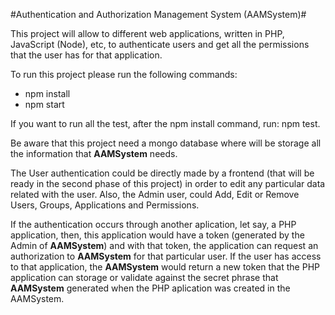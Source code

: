 #Authentication and Authorization Management System (AAMSystem)#

This project will allow to different web applications, written in PHP, JavaScript (Node), etc, to authenticate users and get all the permissions that the user has for that application.

To run this project please run the following commands: 
- npm install
- npm start
    
If you want to run all the test, after the npm install command, run: npm test.

Be aware that this project need a mongo database where will be storage all the information that **AAMSystem** needs.

The User authentication could be directly made by a frontend (that will be ready in the second phase of this project) in order to edit any particular data related with the user. Also, the Admin user, could Add, Edit or Remove Users, Groups, Applications and Permissions.

If the authentication occurs through another aplication, let say, a PHP application, then, this application would have a token (generated by the Admin of **AAMSystem**) and with that token, the application can request an authorization to **AAMSystem** for that particular user. If the user has access to that application, the **AAMSystem** would return a new token that the PHP application can storage or validate against the secret  phrase that **AAMSystem** generated when the PHP aplication was created in the AAMSystem.

